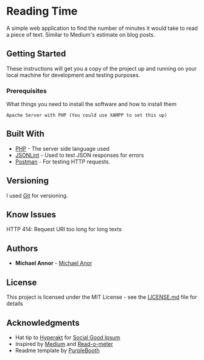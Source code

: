 # Reading Time

A simple web application to find the number of minutes it would take to read a piece of text. Similar to Medium's estimate on blog posts.

## Getting Started

These instructions will get you a copy of the project up and running on your local machine for development and testing purposes. 

### Prerequisites

What things you need to install the software and how to install them

```
Apache Server with PHP (You could use XAMPP to set this up)
```

## Built With

* [PHP](http://php.net/) - The server side language used
* [JSONLint](https://jsonlint.com/) - Used to test JSON responses for errors
* [Postman](https://www.getpostman.com/) - For testing HTTP requests.

## Versioning

I used [Git](http://git-scm.org/) for versioning.

## Know Issues

HTTP 414: Request URI too long for long texts

## Authors

* **Michael Annor** - [Michael Anor](https://github.com/michaelannor)

## License

This project is licensed under the MIT License - see the [LICENSE.md](LICENSE.md) file for details

## Acknowledgments

* Hat tip to [Hyperakt](http://hyperakt.com/) for [Social Good Ipsum](http://socialgoodipsum.com/)
* Inspired by [Medium](medium.com) and [Read-o-meter](http://niram.org/read/)
* Readme template by [PurpleBooth](https://gist.github.com/PurpleBooth/109311bb0361f32d87a2)
